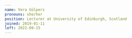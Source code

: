 ```yaml
---
name: Vera Gülpers
pronouns: she/her
position: Lecturer at University of Edinburgh, Scotland
joined: 2019-01-11
left: 2022-09-15
---
```

